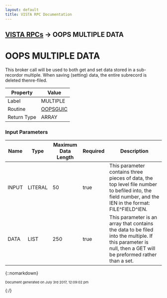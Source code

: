 ```yaml
---
layout: default
title: VISTA RPC Documentation
---
```


## [VISTA RPCs](TableOfContents) &#8594; OOPS MULTIPLE DATA
# OOPS MULTIPLE DATA

This broker call will be used to both get and set data stored in a sub-recordor multiple.  When saving (setting) data, the entire subrecord is deleted thenre-filed.

Property | Value
--- | ---
Label | MULTIPLE
Routine | [OOPSGUIC](http://code.osehra.org/dox/Routine_OOPSGUIC_source.html)
Return Type | ARRAY


### Input Parameters

Name | Type | Maximum Data Length | Required | Description
--- | --- | --- | --- | ---
INPUT | LITERAL | 50 | true | This parameter contains three pieces of data, the top level file number to befiled into, the field number, and the IEN in the format:  FILE^FIELD^IEN.
DATA | LIST | 250 | true | This parameter is an array that contains the data to be filed into the multiple.  If this parameter is null, then a GET will be preformed rather than a set.



{::nomarkdown} <br/><p style="font-size: 11px">Document generated on July 3rd 2017, 12:09:02 pm</p>{:/}